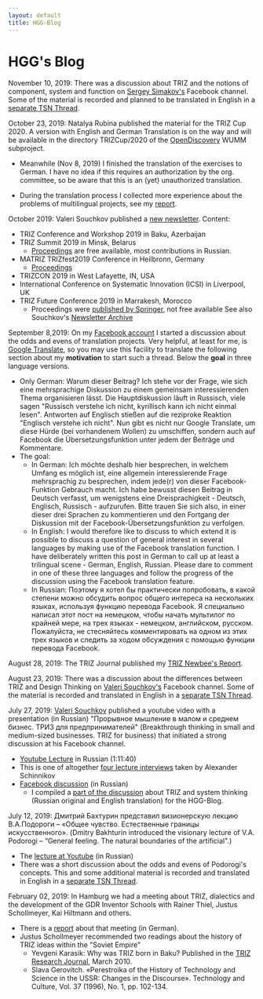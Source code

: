 ```yaml
---
layout: default
title: HGG-Blog
---
```


# HGG's Blog

November 10, 2019: There was a discussion about TRIZ and the notions of
component, system and function on
[Sergey Simakov's](https://www.facebook.com/sergey.simakov.96) Facebook
channel.  Some of the material is recorded and planned to be translated in
English in a [separate TSN Thread](2019-11-10 "wikilink").

October 23, 2019: Natalya Rubina published the material for the TRIZ Cup 2020.
A version with English and German Translation is on the way and will be
available in the directory TRIZCup/2020 of the
[OpenDiscovery](https://github.com/wumm-project/OpenDiscovery) WUMM
subproject.

* Meanwhile (Nov 8, 2019) I finished the translation of the exercises to
  German. I have no idea if this requires an authorization by the
  org. committee, so be aware that this is an (yet) unauthorized translation.

* During the translation process I collected more experience about the
  problems of multilingual projects, see my
  [report](https://github.com/wumm-project/OpenDiscovery/blob/master/TRIZ-Cup/2020/README.md).

October 2019: Valeri Souchkov published a
[new newsletter](http://www.xtriz.com/newsletter/newsletterICGTCFall2019.pdf).
Content:
* TRIZ Conference and Workshop 2019 in Baku, Azerbaijan
* TRIZ Summit 2019 in Minsk, Belarus
  - [Proceedings](https://triz-summit.ru/confer/tds-2019/articles/) are free
    available, most contributions in Russian.  
* MATRIZ TRIZfest2019 Conference in Heilbronn, Germany
  - [Proceedings](http://www.xtriz.com/publications/TRIZfest-2019-Proceedings.pdf)
* TRIZCON 2019 in West Lafayette, IN, USA
* International Conference on Systematic Innovation (ICSI) in Liverpool, UK
* TRIZ Future Conference 2019 in Marrakesh, Morocco
  - Proceedings were [published by Springer](https://www.springer.com/de/book/9783030324964),
    not free available
See also Souchkov's [Newsletter Archive](http://www.xtriz.com/newsletter.htm)

September 8,2019: On my [Facebook account](https://www.facebook.com/hg.graebe)
I started a discussion about the odds and evens of translation projects.  Very
helpful, at least for me, is [Google Translate](https://translate.google.com),
so you may use this facility to translate the following section about my
**motivation** to start such a thread. Below the **goal** in three language
versions.
* Only German: Warum dieser Beitrag? Ich stehe vor der Frage, wie sich eine
  mehrsprachige Diskussion zu einem gemeinsam interessierenden Thema
  organisieren lässt. Die Hauptdiskussion läuft in Russisch, viele sagen
  "Russisch verstehe ich nicht, kyrillisch kann ich nicht einmal lesen".
  Antworten auf Englisch stießen auf die reziproke Reaktion "Englisch verstehe
  ich nicht". Nun gibt es nicht nur Google Translate, um diese Hürde (bei
  vorhandenem Wollen) zu umschiffen, sondern auch auf Facebook die
  Übersetzungsfunktion unter jedem der Beiträge und Kommentare.
* The goal:
  - In German: Ich möchte deshalb hier besprechen, in welchem Umfang es
    möglich ist, eine allgemein interessierende Frage mehrsprachig zu
    besprechen, indem jede(r) von dieser Facebook-Funktion Gebrauch macht. Ich
    habe bewusst diesen Beitrag in Deutsch verfasst, um wenigstens eine
    Dreisprachigkeit - Deutsch, Englisch, Russisch - aufzurufen. Bitte trauen
    Sie sich also, in einer dieser drei Sprachen zu kommentieren und den
    Fortgang der Diskussion mit der Facebook-Übersetzungsfunktion zu
    verfolgen.
  - In English: I would therefore like to discuss to which extend it is
    possible to discuss a question of general interest in several languages by
    making use of the Facebook translation function. I have deliberately
    written this post in German to call up at least a trilingual scene -
    German, English, Russian. Please dare to comment in one of these three
    languages and follow the progress of the discussion using the Facebook
    translation feature.
  - In Russian: Поэтому я хотел бы практически попробовать, в какой степени
    можно обсудить вопрос общего интереса на нескольких языках, используя
    функцию перевода Facebook. Я специально написал этот пост на немецком,
    чтобы начать мультилог по крайней мере, на трех языках - немецком,
    английском, русском. Пожалуйста, не стесняйтесь комментировать на одном из
    этих трех языков и следить за ходом обсуждения с помощью функции перевода
    Facebook.
    
August 28, 2019: The TRIZ Journal published my
[TRIZ Newbee's Report](https://triz-journal.com/a-triz-newbees-report/).

August 23, 2019: There was a discussion about the differences between TRIZ and
Design Thinking on
[Valeri Souchkov's](https://www.facebook.com/valeri.souchkov) Facebook
channel.  Some of the material is recorded and translated in English in a
[separate TSN Thread](2019-08-23 "wikilink").

July 27, 2019: [Valeri Souchkov](https://www.facebook.com/valeri.souchkov)
published a youtube video with a presentation (in Russian) "Прорывное мышление
в малом и среднем бизнес. ТРИЗ для предпринимателей" (Breakthrough thinking in
small and medium-sized businesses. TRIZ for business) that initiated a strong
discussion at his Facebook channel.
* [Youtube Lecture](https://www.youtube.com/watch?v=srh23Ug6D6s) in Russian
  (1:11:40)
* This is one of altogether
  [four lecture interviews](http://wumm.uni-leipzig.de/presentations.php)
  taken by Alexander Schinnikov  
* [Facebook discussion](https://www.facebook.com/valeri.souchkov/posts/10212251519998280)
  (in Russian)
  * I compiled a [part of the discussion](2019-08-07 "wikilink") about TRIZ
    and system thinking (Russian original and English translation) for the
    HGG-Blog.
    
July 12, 2019: Дмитрий Бахтурин представил визионерскую лекцию В.А.Подороги
&ndash; «Общее чувство. Естественные границы искусственного». (Dmitry
Bakhturin introduced the visionary lecture of V.A. Podorogi &ndash; “General
feeling. The natural boundaries of the artificial".)
  * The [lecture at Youtube](https://www.youtube.com/watch?v=dXTvRzcUREQ) (in
    Russian)
  * There was a short discussion about the odds and evens of Podorogi's
    concepts. This and some additional material is recorded and translated in
    English in a [separate TSN Thread](2019-07-12 "wikilink").

February 02, 2019: In Hamburg we had a meeting about TRIZ, dialectics and the
development of the GDR Inventor Schools with Rainer Thiel, Justus Schollmeyer,
Kai Hiltmann and others.
  * There is a [report](http://www.leipzig-netz.de/index.php/HGG.2019-02)
    about that meeting (in German).
  * Justus Schollmeyer recommended two readings about the history of TRIZ
    ideas within the "Soviet Empire" 
    * Yevgeni Karasik: Why was TRIZ born in Baku? Published in the 
      [TRIZ Research Journal](http://www3.sympatico.ca/karasik/), March 2010. 
    * Slava Gerovitch. «Perestroika of the History of Technology and Science
      in the USSR: Changes in the Discourse». Technology and Culture, Vol. 37
      (1996), No. 1, pp. 102-134.  

